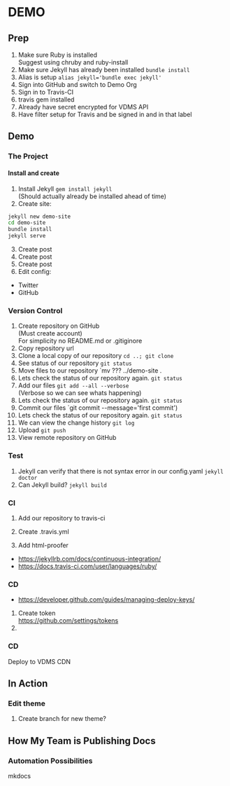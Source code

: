 # DEMO

## Prep

1. Make sure Ruby is installed<br>Suggest using chruby and ruby-install
1. Make sure Jekyll has already been installed `bundle install`
1. Alias is setup `alias jekyll='bundle exec jekyll'`
1. Sign into GitHub and switch to Demo Org
1. Sign in to Travis-CI
1. travis gem installed
1. Already have secret encrypted for VDMS API
1. Have filter setup for Travis and be signed in and in that label

## Demo

### The Project

#### Install and create

1. Install Jekyll `gem install jekyll`<br>(Should actually already be installed ahead of time)
1. Create site:

```bash
jekyll new demo-site
cd demo-site
bundle install
jekyll serve
```

3. Create post
3. Create post
3. Create post
3. Edit config:
  * Twitter
  * GitHub

### Version Control

1. Create repository on GitHub<br>(Must create account)<br>For simplicity no README.md or .gitiginore
1. Copy repository url
1. Clone a local copy of our repository `cd ..; git clone`
1. See status of our repository `git status`
1. Move files to our repository `mv ??? ../demo-site .
1. Lets check the status of our repository again. `git status`
1. Add our files `git add --all --verbose`<br>(Verbose so we can see whats happening)
1. Lets check the status of our repository again. `git status`
1. Commit our files `git commit --message='first commit')
1. Lets check the status of our repository again. `git status`
1. We can view the change history `git log`
1. Upload `git push`
1. View remote repository on GitHub

### Test

1. Jekyll can verify that there is not syntax error in our config.yaml `jekyll doctor`
1. Can Jekyll build? `jekyll build`

### CI

1. Add our repository to travis-ci
1. Create .travis.yml

1. Add html-proofer

* https://jekyllrb.com/docs/continuous-integration/
* https://docs.travis-ci.com/user/languages/ruby/

### CD

* https://developer.github.com/guides/managing-deploy-keys/

1. Create token<br>https://github.com/settings/tokens
1.

### CD

Deploy to VDMS CDN

## In Action

### Edit theme

1. Create branch for new theme?

## How My Team is Publishing Docs

### Automation Possibilities

mkdocs

